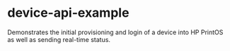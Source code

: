 # device-api-example
Demonstrates the initial provisioning and login of a device into HP PrintOS as well as sending real-time status.
